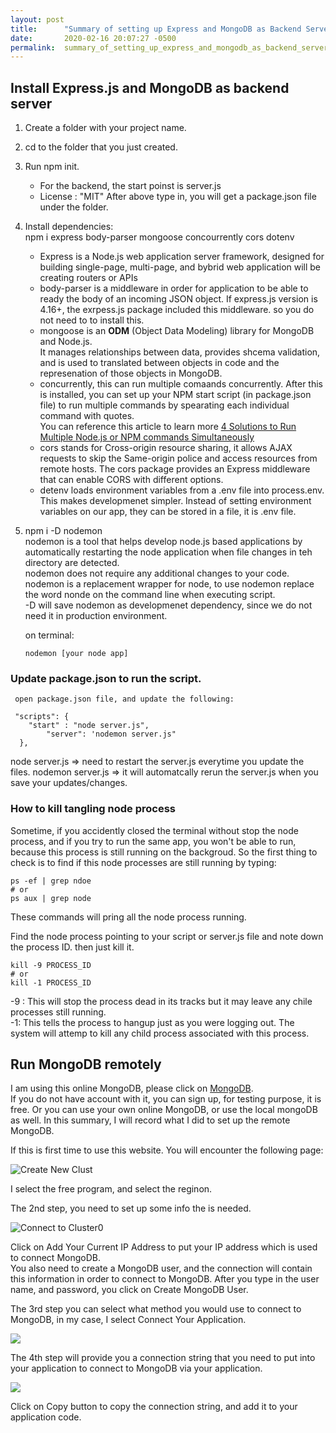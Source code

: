 ```yaml
---
layout: post
title:      "Summary of setting up Express and MongoDB as Backend Server"
date:       2020-02-16 20:07:27 -0500
permalink:  summary_of_setting_up_express_and_mongodb_as_backend_server
---
```



## Install  Express.js and MongoDB as backend server
1. Create a folder with your project name.  
2. cd to the folder that you just created.  
3. Run npm init.  
    * For the backend, the start poinst is server.js  
    * License : "MIT"
    After above type in, you will get a package.json file under the folder.  
1.  Install dependencies:  
       npm i express body-parser mongoose concourrently cors dotenv
			 
    *  Express is a Node.js web application server framework, designed for building single-page, multi-page, and bybrid web application will be creating routers or APIs   
    *  body-parser is a middleware in order for application to be able to ready the body of an incoming JSON object.   If express.js version is 4.16+, the exrpess.js package included this middleware. so you do not need to to install this.  
    *  mongoose is an **ODM** (Object Data Modeling) library for MongoDB and Node.js.  
       It manages relationships between data, provides shcema validation, and is used to translated between objects in code and the represenation of those objects in MongoDB.  
    * concurrently, this can run multiple comaands concurrently.  After this is installed, you can set up your NPM start script (in package.json file) to run multiple commands by spearating each individual command with quotes.  	 
       You can reference this article to learn more [4 Solutions to Run Multiple Node.js or NPM commands Simultaneously](https://itnext.io/4-solutions-to-run-multiple-node-js-or-npm-commands-simultaneously-9edaa6215a93)  
    * cors stands for Cross-origin resource sharing, it allows AJAX requests to skip the Same-origin police and access resources from remote hosts. 
       The cors package provides an Express middleware that can enable CORS with different options.	  
    * detenv loads environment variables from a .env file into process.env. This makes developmenet simpler. Instead of setting environment variables on our app, they can be stored in a file, it is .env file. 		 

1.  npm i -D nodemon  
       nodemon is a tool that helps develop node.js based applications by automatically restarting the node application when file changes in teh directory are detected.  
	  nodemon does not require any additional changes to your code. nodemon is a replacement wrapper for node, to use nodemon replace the word nonde on the command line when executing script.   
		-D will save nodemon as developmenet dependency, since we do not need it in production environment.  
		
    on terminal:
		
	`nodemon [your node app]`    

		 
### Update package.json to run the script.  
     open package.json file, and update the following:  

```
 "scripts": {
    "start" : "node server.js",
		"server": 'nodemon server.js"
  },   
```   

		 
node server.js => need to restart the server.js everytime you update the files.
nodemon server.js => it will automatcally rerun the server.js when you save your updates/changes.  

### How to kill tangling node process
Sometime, if you accidently closed the terminal without stop the node process, and if you try to run the same app, you won't be able to run, because this process is still running on the backgroud.
So the first thing to check is to find if this node processes are still running by typing:  
```
ps -ef | grep ndoe
# or
ps aux | grep node
```  

These commands will pring all the node process running.

Find the node process pointing to your script or server.js file and note down the process ID. then just kill it.   

```
kill -9 PROCESS_ID
# or
kill -1 PROCESS_ID
```  

-9 : This will stop the process dead in its tracks but it may leave any chile processes still running.  
-1: This tells the process to hangup just as you were logging out. The system will attemp to kill any child process associated with this process.  



## Run MongoDB remotely
I am using this online MongoDB, please click on [MongoDB](https://account.mongodb.com/account/login).  
If you do not have account with it, you can sign up, for testing purpose, it is free. Or you can use your own online MongoDB, or use the local mongoDB as well. In this summary, I will record what I did to set up the remote MongoDB.  

If this is first time to use this website. You will encounter the following page:

![Create New Clust](https://miro.medium.com/max/1760/0*cjCFm2P8baJwgzMZ)


I select the free program, and select the reginon. 

The 2nd step, you need to set up some info the is needed.  

![Connect to Cluster0](https://miro.medium.com/max/901/0*FTbUEi0MmEFQ8WyL)  

Click on Add Your Current IP Address to put your IP address which is used to connect MongoDB.  
You also need to create a MongoDB user, and the connection will contain this information in order to connect to MongoDB.   After you type in the user name, and password, you click on Create MongoDB User.  


The 3rd step you can select what method you would use to connect to MongoDB, in my case, I select Connect Your Application.  

![](https://miro.medium.com/max/1533/0*S3ICxNhoECtwePqg)

The 4th step will provide you a connection string that you need to put into your application to connect to MongoDB via your application.  

![](https://miro.medium.com/max/1529/0*N3_DR7tYkTvJN1jv)  

Click on Copy button to copy the connection string, and add it to your application code.  




